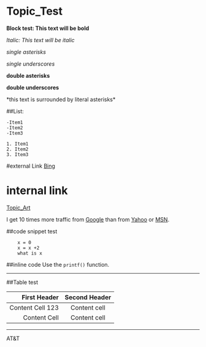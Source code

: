 <h1>Topic_Test</h1>

**Block test: This text will be bold**

*Italic: This text will be italic*

*single asterisks*

_single underscores_

**double asterisks**

__double underscores__

\*this text is surrounded by literal asterisks\*

##List:
```
-Item1
-Item2
-Item3

1. Item1
2. Item2
3. Item3
```

#external Link
[Bing](http://www.bing.com)

# internal link
[Topic_Art](Topic_Art.md)

I get 10 times more traffic from [Google](http://google.com/ "Google")
than from [Yahoo](http://search.yahoo.com/ "Yahoo Search") or
[MSN](http://search.msn.com/ "MSN Search").

##code snippet test
```
    x = 0
    x = x +2
    what is x
```
##inline code
Use the `printf()` function.

***
##Table test

|First Header | Second Header|
|------------:| :-----------:|
|Content Cell 123| Content cell |
|Content Cell | Content cell |

***
AT&T



















